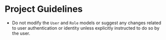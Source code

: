 # Project Guidelines

- Do not modify the `User` and `Role` models or suggest any changes related to user authentication or identity unless explicitly instructed to do so by the user.
